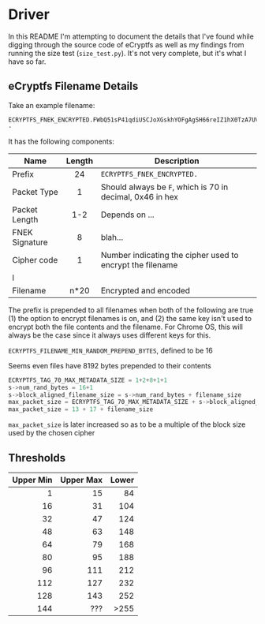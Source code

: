 # Driver

In this README I'm attempting to document the details that I've found while digging through the source code of eCryptfs
as well as my findings from running the size test (`size_test.py`). It's not very complete, but it's what I have so far.


## eCryptfs Filename Details

Take an example filename:

```
ECRYPTFS_FNEK_ENCRYPTED.FWbQ51sP41qdiUSCJoXGskhYOFgAgSH66reIZ1hX0TzA7UVGpAWWaNy5rE--
```

It has the following components:

| Name           | Length | Description |
| -------------- | :----: | ----------- |
| Prefix         |     24 | `ECRYPTFS_FNEK_ENCRYPTED.` |
| Packet Type    |      1 | Should always be `F`, which is 70 in decimal, 0x46 in hex |
| Packet Length  |    1-2 | Depends on ... |
| FNEK Signature |      8 | blah...
| Cipher code    |      1 | Number indicating the cipher used to encrypt the filename |
| l
| Filename       |   n*20 | Encrypted and encoded |


The prefix is prepended to all filenames when both of the following are true (1) the option to encrypt filenames is on,
and (2) the same key isn't used to encrypt both the file contents and the filename.
For Chrome OS, this will always be the case 
       since it always uses different keys for this.

`ECRYPTFS_FILENAME_MIN_RANDOM_PREPEND_BYTES`, defined to be 16


Seems even files have 8192 bytes prepended to their contents

```c
ECRYPTFS_TAG_70_MAX_METADATA_SIZE = 1+2+8+1+1
s->num_rand_bytes = 16+1
s->block_aligned_filename_size = s->num_rand_bytes + filename_size
max_packet_size = ECRYPTFS_TAG_70_MAX_METADATA_SIZE + s->block_aligned_filename_size
max_packet_size = 13 + 17 + filename_size
```
`max_packet_size` is later increased so as to be a multiple of the block size used by the chosen cipher


## Thresholds

| Upper Min | Upper Max | Lower|
|      ---: |      ---: | ---: |
|         1 |        15 |   84 |
|        16 |        31 |  104 |
|        32 |        47 |  124 |
|        48 |        63 |  148 |
|        64 |        79 |  168 |
|        80 |        95 |  188 |
|        96 |       111 |  212 |
|       112 |       127 |  232 |
|       128 |       143 |  252 |
|       144 |       ??? |\>255 |

